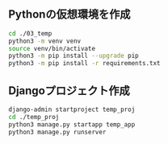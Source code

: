 ## Pythonの仮想環境を作成

```sh
cd ./03_temp
python3 -m venv venv
source venv/bin/activate
python3 -m pip install --upgrade pip
python3 -m pip install -r requirements.txt
```


## Djangoプロジェクト作成

```sh
django-admin startproject temp_proj
cd ./temp_proj
python3 manage.py startapp temp_app
python3 manage.py runserver
```